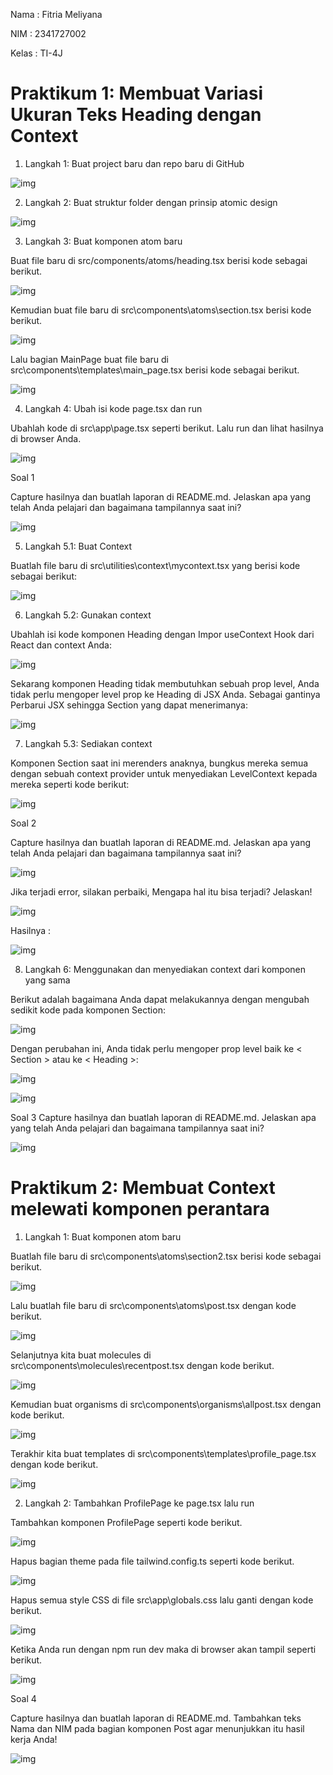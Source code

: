 Nama    : Fitria Meliyana

NIM     : 2341727002

Kelas   : TI-4J

# Praktikum 1: Membuat Variasi Ukuran Teks Heading dengan Context

1. Langkah 1: Buat project baru dan repo baru di GitHub

![img](/08-belajar-context/img/prak%201%20langkah%201.PNG)

2. Langkah 2: Buat struktur folder dengan prinsip atomic design

![img](/08-belajar-context/img/prak%201%20langkah%202.PNG)

3. Langkah 3: Buat komponen atom baru

Buat file baru di src/components/atoms/heading.tsx berisi kode sebagai berikut.

![img](/08-belajar-context/img/prak%201%20langkah%203%20heading.PNG)

Kemudian buat file baru di src\components\atoms\section.tsx berisi kode berikut.

![img](/08-belajar-context/img/prak%201%20langkah%203%20section.PNG)

Lalu bagian MainPage buat file baru di src\components\templates\main_page.tsx berisi kode sebagai berikut.

![img](/08-belajar-context/img/prak%201%20langkah%203%20main_page.PNG)

 4. Langkah 4: Ubah isi kode page.tsx dan run

Ubahlah kode di src\app\page.tsx seperti berikut. Lalu run dan lihat hasilnya di browser Anda.

![img](/08-belajar-context/img/prak%201%20langkah%204.PNG)

Soal 1

Capture hasilnya dan buatlah laporan di README.md. Jelaskan apa yang telah Anda pelajari dan bagaimana tampilannya saat ini?

![img](/08-belajar-context/img/prak%201%20hasil%20soal%201.PNG)

5. Langkah 5.1: Buat Context

Buatlah file baru di src\utilities\context\mycontext.tsx yang berisi kode sebagai berikut:

![img](/08-belajar-context/img/prak%201%20langkah%205.1.PNG)

6. Langkah 5.2: Gunakan context

Ubahlah isi kode komponen Heading dengan Impor useContext Hook dari React dan context Anda:

![img](/08-belajar-context/img/PRAK%201%20LANGKAH%205.2.PNG)

Sekarang komponen Heading tidak membutuhkan sebuah prop level, Anda tidak perlu mengoper level prop ke Heading di JSX Anda. Sebagai gantinya Perbarui JSX sehingga Section yang dapat menerimanya:

![img](/08-belajar-context/img/prak%201%20langkah%205.2%20main%20page.PNG)

7. Langkah 5.3: Sediakan context

Komponen Section saat ini merenders anaknya, bungkus mereka semua dengan sebuah context provider untuk menyediakan LevelContext kepada mereka seperti kode berikut:

![img](/08-belajar-context/img/prak%201%20langkah%205.3.PNG)

Soal 2

Capture hasilnya dan buatlah laporan di README.md. Jelaskan apa yang telah Anda pelajari dan bagaimana tampilannya saat ini?

![img](/08-belajar-context/img/prak%201%20hasil%20soal%20no%202%20error.PNG)

Jika terjadi error, silakan perbaiki, Mengapa hal itu bisa terjadi? Jelaskan!

![img](/08-belajar-context/img/prak%201%20hasil%20soal%20no%202%20perbaikan%20error.PNG)

Hasilnya :

![img](/08-belajar-context/img/prak%201%20hasil%20soal%20no%202%20perbaikan%20error%20kedua.PNG)

8. Langkah 6: Menggunakan dan menyediakan context dari komponen yang sama

Berikut adalah bagaimana Anda dapat melakukannya dengan mengubah sedikit kode pada komponen Section:

![img](/08-belajar-context/img/prak%201%20langkah%206%20section.PNG)

Dengan perubahan ini, Anda tidak perlu mengoper prop level baik ke < Section > atau ke < Heading >:

![img](/08-belajar-context/img/prak%201%20langkah%206%20main%20page.PNG)

![img](/08-belajar-context/img/prak%201%20langkah%206%20heading.PNG)

Soal 3
Capture hasilnya dan buatlah laporan di README.md. Jelaskan apa yang telah Anda pelajari dan bagaimana tampilannya saat ini?

![img](/08-belajar-context/img/prak%201%20hasil%20soal%20no%203.PNG)


# Praktikum 2: Membuat Context melewati komponen perantara

1. Langkah 1: Buat komponen atom baru

Buatlah file baru di src\components\atoms\section2.tsx berisi kode sebagai berikut.

![img](/08-belajar-context/img/prak%202%20langkah%201%20section2.PNG)

 Lalu buatlah file baru di src\components\atoms\post.tsx dengan kode berikut.

![img](/08-belajar-context/img/prak%202%20langkah%201%20post.PNG)

 Selanjutnya kita buat molecules di src\components\molecules\recentpost.tsx dengan kode berikut.

![img](/08-belajar-context/img/prak%202%20langkah%201%20recentpost.PNG)

 Kemudian buat organisms di src\components\organisms\allpost.tsx dengan kode berikut.

![img](/08-belajar-context/img/prak%202%20langkah%201%20allpost.PNG)

 Terakhir kita buat templates di src\components\templates\profile_page.tsx dengan kode berikut.

![img](/08-belajar-context/img/prak%202%20langkah%201%20profile%20page.PNG)

2. Langkah 2: Tambahkan ProfilePage ke page.tsx lalu run

Tambahkan komponen ProfilePage seperti kode berikut.

![img](/08-belajar-context/img/prak%202%20langkah%202%20nambah%20profilepage%20ke%20page.PNG)

Hapus bagian theme pada file tailwind.config.ts seperti kode berikut.

![img](/08-belajar-context/img/prak%202%20langkah%202%20hapus%20theme.PNG)

Hapus semua style CSS di file src\app\globals.css lalu ganti dengan kode berikut.

![img](/08-belajar-context/img/prak%202%20langkah%202%20globals%20css.PNG)

Ketika Anda run dengan npm run dev maka di browser akan tampil seperti berikut.

![img](/08-belajar-context/img/prak%202%20langkah%202%20hasilnya.PNG)

Soal 4

Capture hasilnya dan buatlah laporan di README.md. Tambahkan teks Nama dan NIM pada bagian komponen Post agar menunjukkan itu hasil kerja Anda!

![img](/08-belajar-context/img/prak%202%20langkah%202%20soal%20no%204.PNG)


























